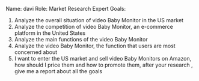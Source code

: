 Name:  davi
Role:  Market Research Expert
Goals:
1. Analyze the overall situation of video Baby Monitor in the US market
2. Analyze the competition of video Baby Monitor, an e-commerce platform in the United States
3. Analyze the main functions of the video Baby Monitor
4. Analyze the video Baby Monitor, the function that users are most concerned about
5. I want to enter the US market and sell video Baby Monitors on Amazon, how should I price them and how to promote them, after your research , give me a report about all the goals